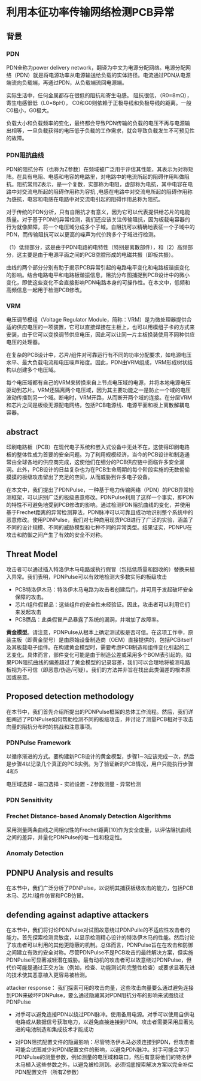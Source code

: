 # 利用本征功率传输网络检测PCB异常

## 背景
### PDN
PDN全称为power delivery network，翻译为中文为电源分配网络。电源分配网络（PDN）就是将电源功率从电源输送给负载的实体路径。电流通过PDN从电源端流向负载端，再通过PDN，从负载端流回电源端。

实际生活中，任何金属都存在很低的阻抗和寄生电感。
阻抗很低，（R0=8mΩ），
寄生电感很低（L0=8pH），
C0和G0则依赖于正极导线和负极导线的距离。一般C0极小，G0极大。

负载大小和负载频率的变化，最终都会导致PDN传输的负载的电压不再与电源输出相等，一旦负载获得的电压低于负载的工作需求，就会导致负载发生不可预见性的故障。

### PDN阻抗曲线
PDN的阻抗分布（也称为Z参数）在频域被广泛用于评估其性能，其表示为对称矩阵。在具有电阻、电感和电容的电路里，对电路中的电流所起的阻碍作用叫做阻抗。阻抗常用Z表示，是一个复数，实部称为电阻，虚部称为电抗，其中电容在电路中对交流电所起的阻碍作用称为容抗 ,电感在电路中对交流电所起的阻碍作用称为感抗，电容和电感在电路中对交流电引起的阻碍作用总称为阻抗。

对于传统的PDN分析，只有自阻抗才有意义，因为它可以代表提供给芯片的电能质量。对于基于PDN的异常检测，我们还应该关注传输阻抗，因为板载电容器的行为就像屏障，将一个电压域分成多个子域。自阻抗可以精确地表征一个子域中的PDN，而传输阻抗可以以更高的噪声为代价跨多个子域进行检测。

（1）低频部分，这是由于PDN电路的电特性（特别是离散部件），和（2）高频部分，这主要是由于电源平面之间的PCB空腔形成的电磁共振（即板共振）。

曲线的两个部分分别有助于揭示PCB异常引起的电路电平变化和电路板谐振变化的影响。结合电路电平和电路板谐振信息，阻抗分布图捕捉到PCB设计中的微小变化，即使这些变化不会直接影响PDN电路本身的可操作性。在本文中，低频和高频信息一起用于检测PCB修改。


### VRM
电压调节模组（Voltage Regulator Module，简称：VRM）是为微处理器提供合适的供应电压的一项装置，它可以直接焊接在主板上，也可以用模组子卡的方式来安装，由于它可以变换调节供应电压，因此可以让同一片主板换装使用不同种供应电压的处理器。

在复杂的PCB设计中，芯片/组件对可靠运行有不同的功率分配要求，如电源电压水平、最大负载电流和电压噪声裕度。因此，PDN由VRM组成，VRM形成树状结构以创建多个电压域。

每个电压域都有自己的VRM来转换来自上节点电压域的电源，并将本地电源电压驱动到芯片。VRM还隔离两个电压域，因为其主要功能之一是防止一个域的电压波动传播到另一个域。断电时，VRM开路，从而断开两个域的连接。在分层VRM和芯片之间是板级无源配电网络，包括PCB电源线、电源平面和板上离散解耦电容器。

## abstract
印刷电路板（PCB）在现代电子系统和嵌入式设备中无处不在，这使得印刷电路板的整体性成为首要的安全问题。为了利用规模经济，当今的PCB设计和制造通常由全球各地的供应商完成，这使他们在细分的PCB供应链中面临许多安全漏洞。此外，PCB设计的日益复杂也为在PCB生命周期的每个阶段实施的无数偷偷摸摸的板级攻击留出了充足的空间，从而威胁到许多电子设备。

在本文中，我们提出了PDNPulse，一种基于电力传输网络（PDN）的PCB异常检测框架，可以识别广泛的板级恶意修改。PDNPulse利用了这样一个事实，即PDN的特性不可避免地受到PCB修改的影响。通过检测PDN阻抗曲线的变化，并使用基于Frechet距离的异常检测算法，PDN脉冲可以可靠且成功地识别整个系统中的恶意修改。使用PDNPulse，我们对七种商用现货PCB进行了广泛的实验，涵盖了不同的设计规模、不同的威胁模型和七种不同的异常类型。结果证实，PDNPU在攻击和防御之间产生了有效的安全不对称。

## Threat Model

攻击者可以通过插入特洛伊木马电路或执行假冒（包括低质量和回收的）替换来植入异常。我们表明，PDNPulse可以有效地检测大多数实际的板级攻击

* PCB特洛伊木马：特洛伊木马电路为攻击者创建后门，并可用于发起破坏安全保障的攻击。
* 芯片/组件假冒品：这些组件的安全性未经验证。因此，攻击者可以利用它们来发起攻击
* PCB赝品：此类假冒产品暴露了系统的漏洞，并增加了故障率。

**黄金模型**。请注意，PDNPulse从根本上确定测试板是否可信。在这项工作中，原装主板（即黄金型号）是由原始设备制造商（OEM）直接提供的，包括PCBitself及其板载电子组件。在构建黄金模型时，需要考虑PCB制造和组件变化引起的工艺变化。具体而言，部件变化可能是由于制造公差或采用多个BOM表引起的。如果PDN阻抗曲线的偏差超过了黄金模型的记录容差，我们可以合理地将被测电路板视为不可信（即恶意/伪造/可疑）。我们的方法并非旨在找出此类偏差的根本原因或恶意。

## Proposed detection methodology
在本节中，我们首先介绍所提出的PDNPulse框架的总体工作流程。然后，我们详细阐述了PDNPulse如何帮助检测不同的板级攻击，并讨论了测量PCB相对于攻击向量的阻抗分布时的挑战和注意事项。
### PDNPulse Framework
以循序渐进的方式。要构建新PCB设计的黄金模型，步骤1∼3应该完成一次，然后是步骤4以记录几个真正的PCB实例。为了验证新的PCB情况，用户只能执行步骤4和5

电压域选择 - 端口选择 - 实验设置 - Z参数测量 - 异常检测

### PDN Sensitivity

### Frechet Distance-based Anomaly Detection Algorithms
采用测量两条曲线之间相似性的Frechet距离[10]作为安全度量，以评估阻抗曲线之间的差异，并量化PDNPulse的唯一性和稳定性。

### Anomaly Detection



## PDNPU Analysis and results
在本节中，我们广泛分析了PDNPulse，以说明其捕获板级攻击的能力，包括PCB木马、芯片/组件仿冒和PCB仿冒。




## defending against adaptive attackers
在本节中，我们将讨论PDNPulse对试图故意绕过PDNPulle的不适应性攻击者的能力。首先探索检测灵敏度，以显示检测精心设计的特洛伊木马的性能。然后讨论了攻击者可以利用的其他更隐蔽的机制。总体而言，PDNPulse旨在在攻击和防御之间建立有效的安全对称。尽管PDNPulse不是PCB攻击的最终解决方案，但实施PDNPulse可显著减轻潜在威胁。最有动机的攻击者可以故意绕过PDNPulse，但代价可能是通过正交方法（例如，检查、功能测试和完整性检查）或要求显著先进的技术使其恶意植入更容易被检测。

attacker response：
我们探索可用的攻击向量，这些攻击向量要么通过避免连接到PDN来破坏PDNPulse，要么通过隐藏其对PDN阻抗分布的影响来试图绕过PDNPulse

* 对手可以避免连接PDN以绕过PDN脉冲。使用备用电源。对手可以使用自供电电路或从数据信号获取电力，以避免直接连接到PDN。攻击者需要采用显著先进的电池制造和集成技术才能成功


* 对PDN阻抗配置文件的隐藏影响：尽管特洛伊木马必须连接到PDN，但攻击者可能会试图减少对PDN配置文件的影响，以避免PDN脉冲。对手可能会学习PDNPulse的测量参数，例如测量的电压域和端口，然后有意将他们的特洛伊木马植入这些参数之外，以避免被检测到。必须彻底搜索解决方案以完全补偿PDN配置文件（所有Z参数）